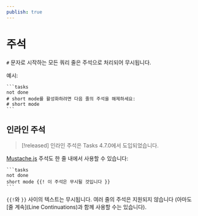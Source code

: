```yaml
---
publish: true
---
```


# 주석

`#` 문자로 시작하는 모든 쿼리 줄은 주석으로 처리되어 무시됩니다.

예시:

    ```tasks
    not done
    # short mode를 활성화하려면 다음 줄의 주석을 해제하세요:
    # short mode
    ```

## 인라인 주석

> [!released]
> 인라인 주석은 Tasks 4.7.0에서 도입되었습니다.

[Mustache.js](https://www.npmjs.com/package/mustache) 주석도 한 줄 내에서 사용할 수 있습니다:

    ```tasks
    not done
    short mode {{! 이 주석은 무시될 것입니다 }}
    ```

`{{!`와 `}}` 사이의 텍스트는 무시됩니다. 여러 줄의 주석은 지원되지 않습니다 (아마도 [줄 계속](Line Continuations)과 함께 사용할 수는 있습니다).